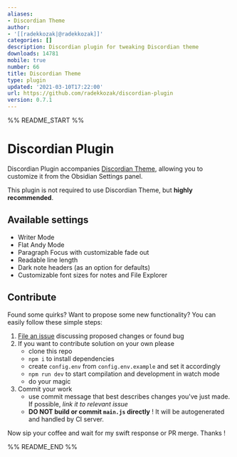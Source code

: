 ```yaml
---
aliases:
- Discordian Theme
author:
- '[[radekkozak|@radekkozak]]'
categories: []
description: Discordian plugin for tweaking Discordian theme
downloads: 14781
mobile: true
number: 66
title: Discordian Theme
type: plugin
updated: '2021-03-10T17:22:00'
url: https://github.com/radekkozak/discordian-plugin
version: 0.7.1
---
```


%% README_START %%

# Discordian Plugin 

Discordian Plugin accompanies [Discordian Theme](https://github.com/radekkozak/discordian), allowing you to customize
it from the Obsidian Settings panel. 

This plugin is not required to use Discordian Theme, but **highly recommended**.

## Available settings

- Writer Mode
- Flat Andy Mode
- Paragraph Focus with customizable fade out
- Readable line length 
- Dark note headers (as an option for defaults)
- Customizable font sizes for notes and File Explorer

## Contribute

Found some quirks? Want to propose some new functionality? 
You can easily follow these simple steps:

1. [File an issue](https://github.com/radekkozak/discordian-plugin/issues/new) discussing proposed changes or found bug
2. If you want to contribute solution on your own please
    - clone this repo
    - `npm i` to install dependencies
    - create `config.env` from `config.env.example` and set it accordingly
    - `npm run dev` to start compilation and development in watch mode
    - do your magic
3. Commit your work
    - use commit message that best describes changes you've just made. If possible, *link it to relevant issue*  
    - **DO NOT build or commit `main.js` directly** ! It will be autogenerated and handled by CI server.  

Now sip your coffee and wait for my swift response or PR merge. Thanks !


%% README_END %%